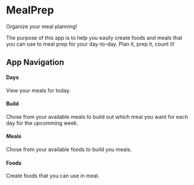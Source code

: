 # MealPrep
Organize your meal planning!

The purpose of this app is to help you easily create foods and meals that you can use to meal prep for your day-to-day. Plan it, prep it, count it!

## App Navigation

#### Days
View your meals for today.

#### Build
Chose from your available meals to build out which meal you want for each day for the upcomming week.

#### Meals
Chose from your available foods to build you meals.

#### Foods
Create foods that you can use in meal.
